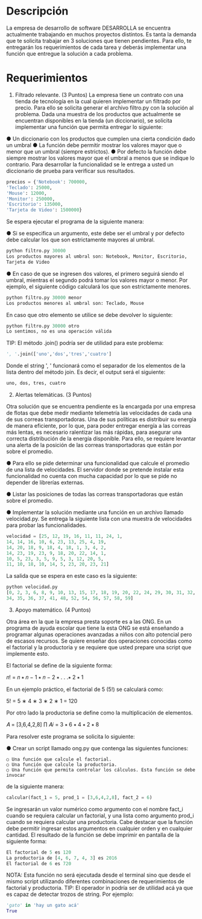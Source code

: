 # Descripción
La empresa de desarrollo de software DESARROLLA se encuentra actualmente trabajando en
muchos proyectos distintos. Es tanta la demanda que te solicita trabajar en 3 soluciones que
tienen pendientes. Para ello, te entregarán los requerimientos de cada tarea y deberás
implementar una función que entregue la solución a cada problema.

# Requerimientos

1. Filtrado relevante. (3 Puntos)
La empresa tiene un contrato con una tienda de tecnología en la cual quieren implementar un
filtrado por precio. Para ello se solicita generar el archivo filtro.py con la solución al
problema. Dada una muestra de los productos que actualmente se encuentran disponibles en
la tienda (un diccionario), se solicita implementar una función que permita entregar lo
siguiente:

● Un diccionario con los productos que cumplen una cierta condición dado un umbral
● La función debe permitir mostrar los valores mayor que o menor que un umbral
(siempre estrictos).
● Por defecto la función debe siempre mostrar los valores mayor que el umbral a menos
que se indique lo contrario.
Para desarrollar la funcionalidad se le entrega a usted un diccionario de prueba para verificar
sus resultados.
```python
precios = {'Notebook': 700000,
'Teclado': 25000,
'Mouse': 12000,
'Monitor': 250000,
'Escritorio': 135000,
'Tarjeta de Video': 1500000}
```

Se espera ejecutar el programa de la siguiente manera:

● Si se especifica un argumento, este debe ser el umbral y por defecto debe calcular los
que son estrictamente mayores al umbral.
```python
python filtro.py 30000
Los productos mayores al umbral son: Notebook, Monitor, Escritorio,
Tarjeta de Video
```
● En caso de que se ingresen dos valores, el primero seguirá siendo el umbral, mientras
el segundo podrá tomar los valores mayor o menor. Por ejemplo, el siguiente código
calculará los que son estrictamente menores.
```python
python filtro.py 30000 menor
Los productos menores al umbral son: Teclado, Mouse
```
En caso que otro elemento se utilice se debe devolver lo siguiente:
```python
python filtro.py 30000 otro
Lo sentimos, no es una operación válida
```

TIP: El método .join() podría ser de utilidad para este problema:
```python
', '.join(['uno','dos','tres','cuatro']
```
Donde el string ', ' funcionará como el separador de los elementos de la lista dentro del
método join. Es decir, el output será el siguiente:
```python
uno, dos, tres, cuatro
```

2. Alertas telemáticas. (3 Puntos)


Otra solución que se encuentra pendiente es la encargada por una empresa de flotas que
debe medir mediante telemetría las velocidades de cada una de sus correas transportadoras.
Una de sus políticas es distribuir su energía de manera eficiente, por lo que, para poder
entregar energía a las correas más lentas, es necesario ralentizar las más rápidas, para
asegurar una correcta distribución de la energía disponible. Para ello, se requiere levantar una
alerta de la posición de las correas transportadoras que están por sobre el promedio.


● Para ello se pide determinar una funcionalidad que calcule el promedio de una lista de
velocidades. El servidor donde se pretende instalar esta funcionalidad no cuenta con
mucha capacidad por lo que se pide no depender de librerías externas.

● Listar las posiciones de todas las correas transportadoras que están sobre el
promedio.

● Implementar la solución mediante una función en un archivo llamado velocidad.py.
Se entrega la siguiente lista con una muestra de velocidades para probar las funcionalidades.
```python
velocidad = [25, 12, 19, 16, 11, 11, 24, 1,
14, 14, 16, 10, 6, 23, 13, 25, 4, 19,
14, 20, 18, 9, 18, 4, 18, 1, 3, 4, 2,
14, 23, 19, 23, 9, 18, 20, 22, 14, 1,
10, 5, 23, 3, 5, 9, 5, 3, 12, 20, 5,
11, 10, 18, 10, 14, 5, 23, 20, 23, 21]
```
La salida que se espera en este caso es la siguiente:
```python
python velocidad.py
[0, 2, 3, 6, 8, 9, 10, 13, 15, 17, 18, 19, 20, 22, 24, 29, 30, 31, 32,
34, 35, 36, 37, 41, 48, 52, 54, 56, 57, 58, 59]
```

3. Apoyo matemático. (4 Puntos)

Otra área en la que la empresa presta soporte es a las ONG. En un programa de ayuda escolar
que tiene la esta ONG se está enseñando a programar algunas operaciones avanzadas a
niños con alto potencial pero de escasos recursos. Se quiere enseñar dos operaciones
conocidas como el factorial y la productoria y se requiere que usted prepare una script que
implemente esto.

El factorial se define de la siguiente forma:

𝑛! = 𝑛 ∗ 𝑛 − 1 ∗ 𝑛 − 2 ∗ . . .∗ 2 ∗ 1

En un ejemplo práctico, el factorial de 5 (5!) se calculará como:

5! = 5 ∗ 4 ∗ 3 ∗ 2 ∗ 1 = 120

Por otro lado la productoria se define como la multiplicación de elementos.

𝐴 = [3,6,4,2,8]
∏ 𝐴𝑖 = 3 ∗ 6 ∗ 4 ∗ 2 ∗ 8

Para resolver este programa se solicita lo siguiente:

● Crear un script llamado ong.py que contenga las siguientes funciones:

    ○ Una función que calcule el factorial.
    ○ Una función que calcule la productoria.
    ○ Una función que permita controlar los cálculos. Esta función se debe invocar
de la siguiente manera:
```python
calcular(fact_1 = 5, prod_1 = [3,6,4,2,8], fact_2 = 6)
```

Se ingresarán un valor numérico como argumento con el nombre fact_i cuando se requiera
calcular un factorial, y una lista como argumento prod_i cuando se requiera calcular una
productoria. Cabe destacar que la función debe permitir ingresar estos argumentos en
cualquier orden y en cualquier cantidad. El resultado de la función se debe imprimir en pantalla
de la siguiente forma:
```python
El factorial de 5 es 120
La productoria de [4, 6, 7, 4, 3] es 2016
El factorial de 6 es 720
```

NOTA: Esta función no será ejecutada desde el terminal sino que desde el mismo script
utilizando diferentes combinaciones de requerimientos de factorial y productoria.
TIP: El operador in podría ser de utilidad acá ya que es capaz de detectar trozos de
string. Por ejemplo:
```python
'gato' in 'hay un gato acá'
True
```